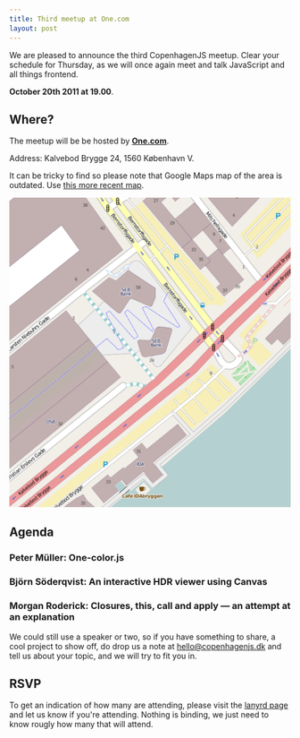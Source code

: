 ```yaml
---
title: Third meetup at One.com 
layout: post
---
```


We are pleased to announce the third CopenhagenJS meetup. Clear your schedule for Thursday, as we will once again meet and talk JavaScript and all things frontend. 

**October 20th 2011 at 19.00**. 

## Where?

The meetup will be be hosted by **[One.com](http://one.com/)**.

Address: Kalvebod Brygge 24, 1560 København V. 

It can be tricky to find so please note that Google Maps map of the area is outdated. Use [this more recent map](http://t.co/FuWrT0zV).

![Map showing Kalvebod Brygge 24, 1560 København V](/images/kb24.png)
<!--KB24 is the designation of the southernmost of the buildings on Bernstorffs plads.-->

## Agenda

### Peter Müller: One-color.js

### Björn Söderqvist: An interactive HDR viewer using Canvas

### Morgan Roderick: Closures, this, call and apply — an attempt at an explanation



We could still use a speaker or two, so if you have something to share, a cool project to show off, do drop us a note at <hello@copenhagenjs.dk> and tell us about your topic, and we will try to fit you in.

## RSVP

To get an indication of how many are attending, please visit the [lanyrd page](http://lanyrd.com/2011/cphjs-october/) and let us know if you're attending. Nothing is binding, we just need to know rougly how many that will attend.